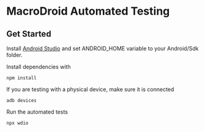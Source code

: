 # MacroDroid Automated Testing

## Get Started

Install [Android Studio](https://developer.android.com/studio) and set ANDROID_HOME variable to your Android/Sdk folder.

Install dependencies with

```
npm install
```

If you are testing with a physical device, make sure it is connected

```
adb devices
```

Run the automated tests

```
npx wdio
```
